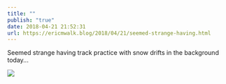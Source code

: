 ```yaml
---
title: ""
publish: "true"
date: 2018-04-21 21:52:31
url: https://ericmwalk.blog/2018/04/21/seemed-strange-having.html
---
```


Seemed strange having track practice with snow drifts in the background today...

![](https://ericmwalk.blog/uploads/2022/8d8f7a4827.jpg)